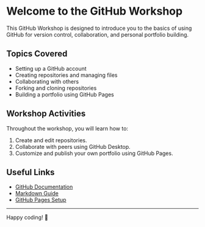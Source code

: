 # Welcome to the GitHub Workshop

This GitHub Workshop is designed to introduce you to the basics of using GitHub for version control, collaboration, and personal portfolio building.

## Topics Covered
- Setting up a GitHub account
- Creating repositories and managing files
- Collaborating with others
- Forking and cloning repositories
- Building a portfolio using GitHub Pages

## Workshop Activities
Throughout the workshop, you will learn how to:
1. Create and edit repositories.
2. Collaborate with peers using GitHub Desktop.
3. Customize and publish your own portfolio using GitHub Pages.

## Useful Links
- [GitHub Documentation](https://docs.github.com/)
- [Markdown Guide](https://www.markdownguide.org/)
- [GitHub Pages Setup](https://pages.github.com/)

---

Happy coding! 🚀

